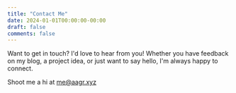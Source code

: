```yaml
---
title: "Contact Me"
date: 2024-01-01T00:00:00-00:00
draft: false
comments: false
---
```


Want to get in touch? I'd love to hear from you! Whether you have feedback on my blog, a project idea, or just want to say hello, I'm always happy to connect.

Shoot me a hi at [me@aagr.xyz](mailto:me@aagr.xyz)


